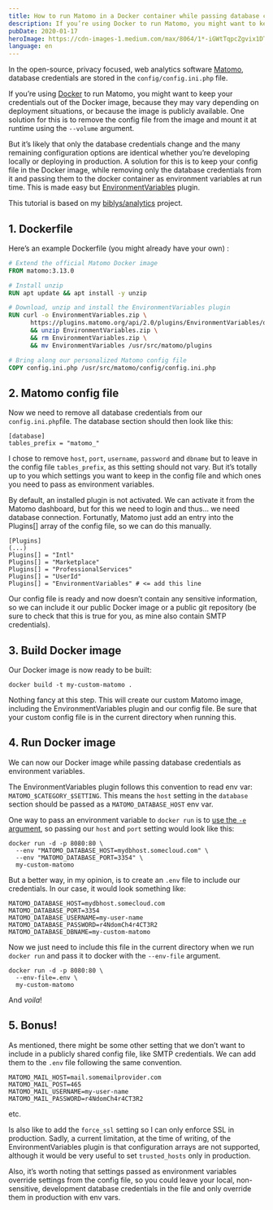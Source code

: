 ```yaml
---
title: How to run Matomo in a Docker container while passing database credentials as environment variables
description: If you’re using Docker to run Matomo, you might want to keep your credentials out of the Docker image, because they may vary depending on deployment situations, or because the image is publicly available.
pubDate: 2020-01-17
heroImage: https://cdn-images-1.medium.com/max/8064/1*-iGWtTqpcZgvix1DTgrqUA.jpeg
language: en
---
```


In the open-source, privacy focused, web analytics software [Matomo](https://matomo.org/), database credentials are stored in the `config/config.ini.php` file.

If you’re using [Docker](https://www.docker.com/) to run Matomo, you might want to keep your credentials out of the Docker image, because they may vary depending on deployment situations, or because the image is publicly available. One solution for this is to remove the config file from the image and mount it at runtime using the `--volume` argument.

But it’s likely that only the database credentials change and the many remaining configuration options are identical whether you’re developing locally or deploying in production. A solution for this is to keep your config file in the Docker image, while removing only the database credentials from it and passing them to the docker container as environment variables at run time. This is made easy but [EnvironmentVariables](https://plugins.matomo.org/EnvironmentVariables) plugin.

This tutorial is based on my [biblys/analytics](https://github.com/biblys/analytics) project.

## 1. Dockerfile

Here’s an example Dockerfile (you might already have your own) :

```Dockerfile
# Extend the official Matomo Docker image
FROM matomo:3.13.0

# Install unzip
RUN apt update && apt install -y unzip

# Download, unzip and install the EnvironmentVariables plugin
RUN curl -o EnvironmentVariables.zip \
      https://plugins.matomo.org/api/2.0/plugins/EnvironmentVariables/download/latest \
      && unzip EnvironmentVariables.zip \
      && rm EnvironmentVariables.zip \
      && mv EnvironmentVariables /usr/src/matomo/plugins

# Bring along our personalized Matomo config file
COPY config.ini.php /usr/src/matomo/config/config.ini.php
```

## 2. Matomo config file

Now we need to remove all database credentials from our `config.ini.php`file. The database section should then look like this:

```
[database]
tables_prefix = "matomo_"
```

I chose to remove `host`, `port`, `username`, `password` and `dbname` but to leave in the config file `tables_prefix`, as this setting should not vary. But it’s totally up to you which settings you want to keep in the config file and which ones you need to pass as environment variables.

By default, an installed plugin is not activated. We can activate it from the Matomo dashboard, but for this we need to login and thus… we need database connection. Fortunatly, Matomo just add an entry into the Plugins[] array of the config file, so we can do this manually.

```
[Plugins]
(...)
Plugins[] = "Intl"
Plugins[] = "Marketplace"
Plugins[] = "ProfessionalServices"
Plugins[] = "UserId"
Plugins[] = "EnvironmentVariables" # <= add this line
```

Our config file is ready and now doesn’t contain any sensitive information, so we can include it our public Docker image or a public git repository (be sure to check that this is true for you, as mine also contain SMTP credentials).

## 3. Build Docker image

Our Docker image is now ready to be built:

```
docker build -t my-custom-matomo .
```

Nothing fancy at this step. This will create our custom Matomo image, including the EnvironmentVariables plugin and our config file. Be sure that your custom config file is in the current directory when running this.

## 4. Run Docker image

We can now our Docker image while passing database credentials as environment variables.

The EnvironmentVariables plugin follows this convention to read env var: `MATOMO_$CATEGORY_$SETTING`. This means the `host` setting in the `database` section should be passed as a `MATOMO_DATABASE_HOST` env var.

One way to pass an environment variable to `docker run` is to [use the `-e` argument](https://docs.docker.com/engine/reference/run/#env-environment-variables), so passing our `host` and `port` setting would look like this:

```
docker run -d -p 8080:80 \
  --env "MATOMO_DATABASE_HOST=mydbhost.somecloud.com" \
  --env "MATOMO_DATABASE_PORT=3354" \
  my-custom-matomo
```

But a better way, in my opinion, is to create an `.env` file to include our credentials. In our case, it would look something like:

```
MATOMO_DATABASE_HOST=mydbhost.somecloud.com
MATOMO_DATABASE_PORT=3354
MATOMO_DATABASE_USERNAME=my-user-name
MATOMO_DATABASE_PASSWORD=r4NdomCh4r4CT3R2
MATOMO_DATABASE_DBNAME=my-custom-matomo
```

Now we just need to include this file in the current directory when we run `docker run` and pass it to docker with the `--env-file` argument.

```
docker run -d -p 8080:80 \
  --env-file=.env \
  my-custom-matomo
```

And _voila_!

## 5. Bonus!

As mentioned, there might be some other setting that we don’t want to include in a publicly shared config file, like SMTP credentials. We can add them to the `.env` file following the same convention.

```
MATOMO_MAIL_HOST=mail.somemailprovider.com
MATOMO_MAIL_POST=465
MATOMO_MAIL_USERNAME=my-user-name
MATOMO_MAIL_PASSWORD=r4NdomCh4r4CT3R2
```

etc.

Is also like to add the `force_ssl` setting so I can only enforce SSL in production. Sadly, a current limitation, at the time of writing, of the EnvironmentVariables plugin is that configuration arrays are not supported, although it would be very useful to set `trusted_hosts` only in production.

Also, it’s worth noting that settings passed as environment variables override settings from the config file, so you could leave your local, non-sensitive, development database credentials in the file and only override them in production with env vars.
